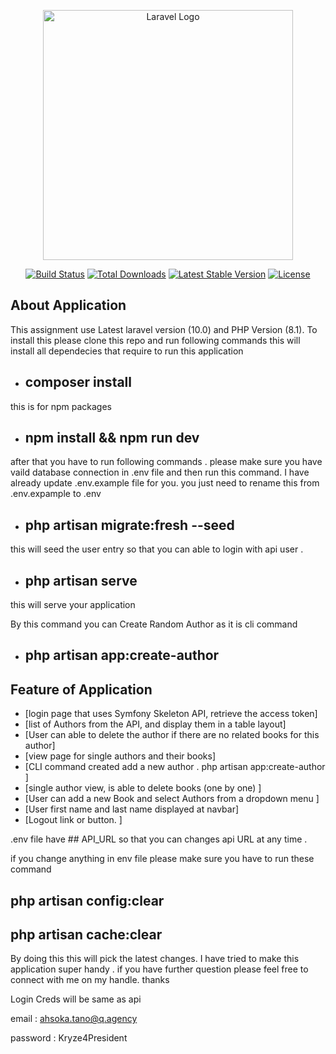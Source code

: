 <p align="center"><a href="https://laravel.com" target="_blank"><img src="https://raw.githubusercontent.com/laravel/art/master/logo-lockup/5%20SVG/2%20CMYK/1%20Full%20Color/laravel-logolockup-cmyk-red.svg" width="400" alt="Laravel Logo"></a></p>

<p align="center">
<a href="https://github.com/laravel/framework/actions"><img src="https://github.com/laravel/framework/workflows/tests/badge.svg" alt="Build Status"></a>
<a href="https://packagist.org/packages/laravel/framework"><img src="https://img.shields.io/packagist/dt/laravel/framework" alt="Total Downloads"></a>
<a href="https://packagist.org/packages/laravel/framework"><img src="https://img.shields.io/packagist/v/laravel/framework" alt="Latest Stable Version"></a>
<a href="https://packagist.org/packages/laravel/framework"><img src="https://img.shields.io/packagist/l/laravel/framework" alt="License"></a>
</p>

## About Application

 This assignment use Latest laravel version (10.0) and PHP Version (8.1). 
 To install this please clone this repo and run following commands 
  this will install all dependecies that require to run this application 
 - ## composer install

 this is for npm packages 
 - ## npm install && npm run dev 
 after that you have to run following commands . 
 please make sure you have vaild database connection in .env file and then run this command. 
 I have already update .env.example file for you. you just need to rename this from 
 .env.expample to .env 
 
- ## php artisan migrate:fresh --seed 
this will seed the user entry so that you can able to login with api user . 

 - ## php artisan serve 
 this will serve your application   

 By this command you can Create Random Author as it is cli command
 - ## php artisan app:create-author 


 ## Feature of Application 
  - [login page that uses Symfony Skeleton API, retrieve the access token]
  - [list of Authors from the API, and display them in a table layout]
  - [User can able to delete the author if there are no related books for this author]
  - [view page for single authors and their books]
  - [CLI command created add a new author . php artisan app:create-author  ]
  - [single author view, is able to delete books (one by one)  ]
  - [User can add a new Book and select Authors from a dropdown menu  ]
  - [User first name and last name displayed at navbar]
  - [Logout link or button.  ]


.env file have ## API_URL so that you can changes api URL at any time .

if you change anything in env file please make sure you have to run these command 

## php artisan config:clear
## php artisan cache:clear

By doing this this will pick the latest changes. I have tried to make this application super handy . if you have further question please feel free to connect with me on my handle. thanks

Login Creds will be same as api 

email : ahsoka.tano@q.agency 

password : Kryze4President








 